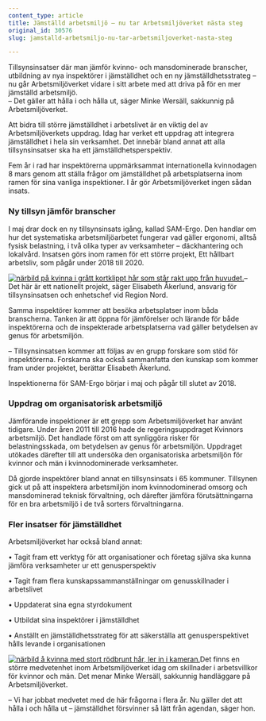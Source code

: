 ```yaml
---
content_type: article
title: Jämställd arbetsmiljö – nu tar Arbetsmiljöverket nästa steg
original_id: 30576
slug: jamstalld-arbetsmiljo-nu-tar-arbetsmiljoverket-nasta-steg

---
```


Tillsynsinsatser där man jämför kvinno- och mansdominerade branscher, utbildning av nya inspektörer i jämställdhet och en ny jämställdhetsstrateg – nu går Arbetsmiljöverket vidare i sitt arbete med att driva på för en mer jämställd arbetsmiljö.  
– Det gäller att hålla i och hålla ut, säger Minke Wersäll, sakkunnig på Arbetsmiljöverket.

Att bidra till större jämställdhet i arbetslivet är en viktig del av Arbetsmiljöverkets uppdrag. Idag har verket ett uppdrag att integrera jämställdhet i hela sin verksamhet. Det innebär bland annat att alla tillsynsinsatser ska ha ett jämställdhetsperspektiv.

Fem år i rad har inspektörerna uppmärksammat internationella kvinnodagen 8 mars genom att ställa frågor om jämställdhet på arbetsplatserna inom ramen för sina vanliga inspektioner. I år gör Arbetsmiljöverket ingen sådan insats.

### Ny tillsyn jämför branscher

I maj drar dock en ny tillsynsinsats igång, kallad SAM-Ergo. Den handlar om hur det systematiska arbetsmiljöarbetet fungerar vad gäller ergonomi, alltså fysisk belastning, i två olika typer av verksamheter – däckhantering och lokalvård. Insatsen görs inom ramen för ett större projekt, Ett hållbart arbetsliv, som pågår under 2018 till 2020.

[![närbild på kvinna i grått kortklippt hår som står rakt upp från huvudet.](https://www.suntarbetsliv.se/wp-content/uploads/2018/03/200x240-elisabeth-akerlund.jpg)](https://www.suntarbetsliv.se/wp-content/uploads/2018/03/200x240-elisabeth-akerlund.jpg)– Det här är ett nationellt projekt, säger Elisabeth Åkerlund, ansvarig för tillsynsinsatsen och enhetschef vid Region Nord.

Samma inspektörer kommer att besöka arbetsplatser inom båda branscherna. Tanken är att öppna för jämförelser och lärande för både inspektörerna och de inspekterade arbetsplatserna vad gäller betydelsen av genus för arbetsmiljön.

– Tillsynsinsatsen kommer att följas av en grupp forskare som stöd för inspektörerna. Forskarna ska också sammanfatta den kunskap som kommer fram under projektet, berättar Elisabeth Åkerlund.

Inspektionerna för SAM-Ergo börjar i maj och pågår till slutet av 2018.

### Uppdrag om organisatorisk arbetsmiljö

Jämförande inspektioner är ett grepp som Arbetsmiljöverket har använt tidigare. Under åren 2011 till 2016 hade de regeringsuppdraget Kvinnors arbetsmiljö. Det handlade först om att synliggöra risker för belastningsskada, om betydelsen av genus för arbetsmiljön. Uppdraget utökades därefter till att undersöka den organisatoriska arbetsmiljön för kvinnor och män i kvinnodominerade verksamheter.

Då gjorde inspektörer bland annat en tillsynsinsats i 65 kommuner. Tillsynen gick ut på att inspektera arbetsmiljön inom kvinnodominerad omsorg och mansdominerad teknisk förvaltning, och därefter jämföra förutsättningarna för en bra arbetsmiljö i de två sorters förvaltningarna.

### Fler insatser för jämställdhet

Arbetsmiljöverket har också bland annat:

• Tagit fram ett verktyg för att organisationer och företag själva ska kunna jämföra verksamheter ur ett genusperspektiv

• Tagit fram flera kunskapssammanställningar om genusskillnader i arbetslivet

• Uppdaterat sina egna styrdokument

• Utbildat sina inspektörer i jämställdhet

• Anställt en jämställdhetsstrateg för att säkerställa att genusperspektivet hålls levande i organisationen

[![närbild å kvinna med stort rödbrunt hår, ler in i kameran. ](https://www.suntarbetsliv.se/wp-content/uploads/2018/03/200x240-minke.wersall.jpg)](https://www.suntarbetsliv.se/wp-content/uploads/2018/03/200x240-minke.wersall.jpg)Det finns en större medvetenhet inom Arbetsmiljöverket idag om skillnader i arbetsvillkor för kvinnor och män. Det menar Minke Wersäll, sakkunnig handläggare på Arbetsmiljöverket.

– Vi har jobbat medvetet med de här frågorna i flera år. Nu gäller det att hålla i och hålla ut – jämställdhet försvinner så lätt från agendan, säger hon.

